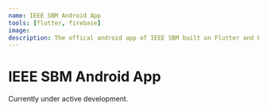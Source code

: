 ```yaml
---
name: IEEE SBM Android App
tools: [flutter, firebase]
image: 
description: The offical android app of IEEE SBM built on Flutter and Firebase.
---
```


# IEEE SBM Android App

Currently under active development. 